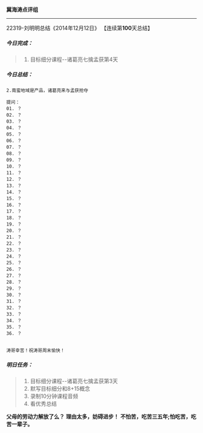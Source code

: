**冀海涛点评组**

------

22319-刘明明总结《2014年12月12日》
【连续第**100**天总结】

##### __今日完成：__
>1. 目标细分课程--诸葛亮七擒孟获第4天

##### __今日总结：__
	
    2.南蛮地域是产品，诸葛亮来与孟获抢夺
    
	提问：
	01. ？
	02. ？
	03. ？
	04. ？
	05. ？
	06. ？
	07. ？
	08. ？
	09. ？
	10. ？
	11. ？
	12. ？
	13. ？
	14. ？
	15. ？
	16. ？
	17. ？
	18. ？
	19. ？
	20. ？
	21. ？
	22. ？
	23. ？
	24. ？
	25. ？
	26. ？
	27. ？
	28. ？
	29. ？
	30. ？
	31. ？
	32. ？
	33. ？
	34. ？
	35. ？
	36. ？
	
	
    涛哥幸苦！祝涛哥周末愉快！
##### __明日任务：__
>1. 目标细分课程--诸葛亮七擒孟获第3天
>2. 默写目标细分和8+15概念
>3. 录制10分钟课程音频
>4. 看优秀总结

**父母的劳动力解放了么？**
**理由太多，妨碍进步！**
**不怕苦，吃苦三五年;怕吃苦，吃苦一辈子。**  